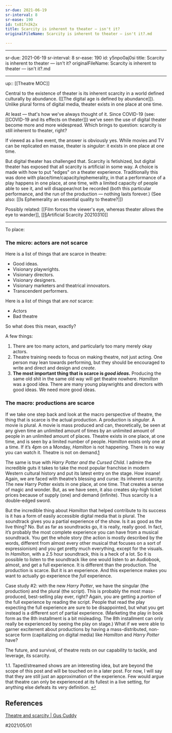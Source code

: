 ```yaml
---
sr-due: 2021-06-19
sr-interval: 8
sr-ease: 190
id: tx81fn3k2x
title: Scarcity is inherent to theater — isn't it?
originalFileName: Scarcity is inherent to theater — isn't it?.md

---
```


---
sr-due: 2021-06-19
sr-interval: 8
sr-ease: 190
id: y5npo0aj0si
title: Scarcity is inherent to theater — isn't it?
originalFileName: Scarcity is inherent to theater — isn't it?.md

---

up:: [[Theatre MOC]]

Central to the existence of theater is its inherent scarcity in a world defined culturally by abundance. ([[The digital age is defined by abundance]]). Unlike plural forms of digital media, theater exists in one place at one time.

At least — that's how we've always thought of it. Since COVID-19 (see: [[COVID-19 and its effects on theater]]) we've seen the use of digital theater become more and more widespread. Which brings to question: scarcity is still inherent to theater, right?

If viewed as a live event, the answer is obviously yes. While movies and TV can be replicated en masse, theater is *singular*: it exists in one place at one time.

But digital theater has challenged that. Scarcity is fetishized, but digital theater has exposed that all scarcity is artificial in some way. A choice is made with how to put "edges" on a theater experience. Traditionally this was done with place/time/capacity/ephemerality, in that a performance of a play happens in one place, at one time, with a limited capacity of people able to see it, and will disappear/not be recorded (both this particular performance, and the run of the production — nothing lasts forever.) (See also: [[Is Ephemerality an essential quality to theatre?]])

Possibly related: [[Film forces the viewer's eye, whereas theater allows the eye to wander]], [[§Artificial Scarcity 20210310]]

***

To place:

### The micro: actors are not scarce

Here is a list of things that are scarce in theatre:

* Good ideas.
* Visionary playwrights.
* Visionary directors.
* Visionary designers.
* Visionary marketers and theatrical innovators.
* Transcendent performers.

Here is a list of things that are *not* scarce:

* Actors
* Bad theatre

So what does this mean, exactly?

A few things:

1. There are too many actors, and particularly too many merely okay actors.
2. Theatre training needs to focus on making theatre, not just acting. One person may lean towards performing, but they should be encouraged to write and direct and design and *create*.
3. **The most important thing that is scarce is *good ideas*.** Producing the same old shit in the same old way will get theatre nowhere. *Hamilton* was a good idea. There are many young playwrights and directors with good ideas. We need more good ideas.

### The macro: productions are scarce

If we take one step back and look at the macro perspective of theatre, the thing that is scarce is the actual production. A production is *singular*. A movie is plural. A movie is mass produced and can, theoretically, be seen at any given time an unlimited amount of times by an unlimited amount of people in an unlimited amount of places. Theatre exists in one place, at one time, and is seen by a limited number of people. *Hamilton* exists only one at a time. If it’s 4pm on a Monday, *Hamilton* is not happening. There is no way you can watch it. Theatre is not on demand.[1](https://www.guscuddy.com/2018/11/13/theatre-and-scarcity.html#fn:1)

The same is true with *Harry Potter and the Cursed Child*. I admire the incredible guts it takes to take the most popular franchise in modern Western cultural history and put its latest entry on the stage. How insane! Again, we are faced with theatre’s blessing and curse: its inherent scarcity. The new Harry Potter exists in one place, at one time. That creates a sense of magic and wonder. But, as we have seen, it also creates sky-high ticket prices because of supply (one) and demand (infinite). Thus scarcity is a double-edged sword.

But the incredible thing about *Hamilton* that helped contribute to its success is it has a form of easily accessible digital media that *is* plural. The soundtrack gives you a partial experience of the show. Is it as good as the live thing? No. But as far as soundtracks go, it is really, really good. In fact, it’s probably the most complete experience you can have from a musical soundtrack. You get the whole story (the action is mostly described by the words, different from almost every other musical that focuses on a sort of expressionism) and you get pretty much everything, except for the visuals. In *Hamilton*, with a 2.5 hour soundtrack, this is a heck of a lot. So it is possible to listen to the soundtrack like one would listen to an Audiobook, almost, and get a full experience. It is different than the production. The production is scarce. But it is an experience. And this experience makes you want to actually go experience the *full* experience.

Case study #2: with the new *Harry Potter*, we have the singular (the production) and the plural (the script). This is probably the most mass-produced, best-selling play ever, right? Again, you are getting a *portion* of the full experience by reading the script. People that read the play expecting the full experience are sure to be disappointed, but what you get instead is a different sort of partial experience. (Marketing the play in book form as the 8th installment is a bit misleading. The 8th installment can only really be experienced by seeing the play on stage.) What if we were able to garner excitement about productions by having a mass-distributed, non-scarce form (capitalizing on digital media) like *Hamilton* and *Harry Potter* have?

The future, and survival, of theatre rests on our capability to tackle, and leverage, its scarcity.

1.1.  Taped/streamed shows are an interesting idea, but are beyond the scope of this post and will be touched on in a later post. For now, I will say that they are still just an approximation of the experience. Few would argue that theatre can only be experienced at its fullest in a live setting, for anything else defeats its very definition. [↩](https://www.guscuddy.com/2018/11/13/theatre-and-scarcity.html#fnref:1)

## References

[Theatre and scarcity | Gus Cuddy](https://www.guscuddy.com/2018/11/13/theatre-and-scarcity.html)

#2021/05/01
